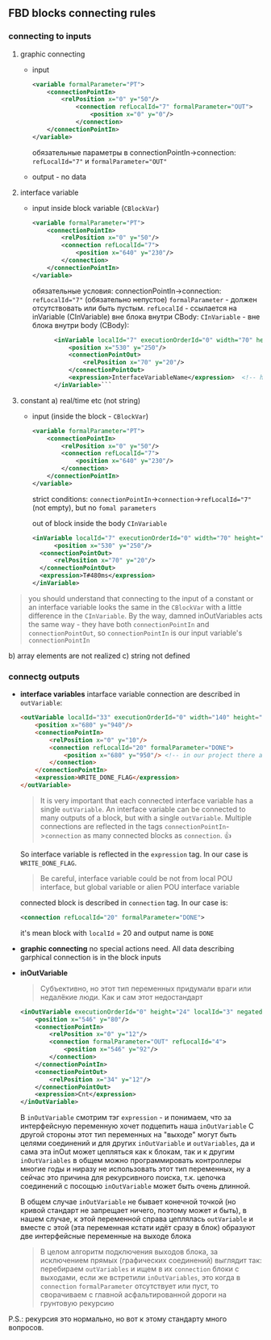 ## FBD blocks connecting rules
### connecting to inputs
1. graphic connecting
    - input

        ```xml
        <variable formalParameter="PT">
            <connectionPointIn>
                <relPosition x="0" y="50"/>
                    <connection refLocalId="7" formalParameter="OUT">
                        <position x="0" y="0"/>
                    </connection>
            </connectionPointIn>
        </variable>
        ```

      обязательные параметры в connectionPointIn->connection: `refLocalId="7"` и `formalParameter="OUT"`
    - output - no data
2. interface variable
    - input
      inside block variable (`CBlockVar`)
         ```xml
         <variable formalParameter="PT">
             <connectionPointIn>
                 <relPosition x="0" y="50"/>
                 <connection refLocalId="7">
                     <position x="640" y="230"/>
                 </connection>
             </connectionPointIn>
         </variable> 
         ```

      обязательные условия: connectionPointIn->connection: `refLocalId="7"` (обязательно непустое) `formalParameter` - 
      должен отсутствовать или быть пустым.
      `refLocalId` - ссылается на inVariable (CInVariable) вне блока внутри CBody:
      `CInVariable` - вне блока внутри body (CBody):

         ```xml
               <inVariable localId="7" executionOrderId="0" width="70" height="30" negated="false">
                   <position x="530" y="250"/>
                   <connectionPointOut>
                       <relPosition x="70" y="20"/>
                   </connectionPointOut>
                   <expression>InterfaceVariableName</expression>  <!-- here could be any constant too (don't know about string) -->
               </inVariable>```

3. constant
   a) real/time etc (not string)
    - input (inside the block - `CBlockVar`)

        ```xml
        <variable formalParameter="PT">
            <connectionPointIn>
                <relPosition x="0" y="50"/>
                <connection refLocalId="7">
                    <position x="640" y="230"/>
                </connection>
            </connectionPointIn>
        </variable>
        ```

      strict conditions: `connectionPointIn`->`connection`->`refLocalId="7"` (not empty), but no `fomal parameters`

      out of block inside the body `CInVariable`
       ```xml
       <inVariable localId="7" executionOrderId="0" width="70" height="30" negated="false">
             <position x="530" y="250"/>
         <connectionPointOut>
             <relPosition x="70" y="20"/>
         </connectionPointOut>
         <expression>T#480ms</expression>
       </inVariable>
       ```
> you should understand that connecting to the input of a constant or an interface variable looks the same in
> the `CBlockVar` with a little difference in the `CInVariable`. By the way, damned inOutVariables acts the same way - 
> they have both `connectionPointIn` and `connectionPointOut`, so `connectionPointIn` is our input variable's 
> `connectionPointIn`

b) array elements are not realized
c) string not defined
### connectg outputs

- __interface variables__
  intarface variable connection are described in `outVariable`:

    ```html
    <outVariable localId="33" executionOrderId="0" width="140" height="30" negated="false">
        <position x="680" y="940"/>
        <connectionPointIn>
            <relPosition x="0" y="10"/>
            <connection refLocalId="20" formalParameter="DONE">
                <position x="680" y="950"/> <!-- in our project there are no of positions -->
            </connection>
        </connectionPointIn>
        <expression>WRITE_DONE_FLAG</expression>
    </outVariable>
    ```
  >It is very important that each connected interface variable has a single `outVariable`. An interface variable can be 
  > connected to many outputs of a block, but with a single `outVariable`. Multiple connections are reflected in the 
  > tags `connectionPointIn`->`connection` as many connected blocks as `connection`. :+1:

  So interface variable is reflected in the `expression` tag. In our case is `WRITE_DONE_FLAG`.
  >Be careful, interface variable could be not from local POU interface, but global variable or alien POU interface 
  > variable

  connected block is described in `connection` tag. In our case is:
    ```xml 
    <connection refLocalId="20" formalParameter="DONE">
    ```
  it's mean block with `localId` = 20 and output name is `DONE`
- __graphic connecting__
  no special actions need. All data describing garphical connection is in the block inputs
- **inOutVariable**
  > Субъективно, но этот тип переменных придумали враги или недалёкие люди. Как и сам этот недостандарт

    ```xml
    <inOutVariable executionOrderId="0" height="24" localId="3" negatedIn="false" negatedOut="false" width="34">
        <position x="546" y="80"/>
        <connectionPointIn>
            <relPosition x="0" y="12"/>
            <connection formalParameter="OUT" refLocalId="4">
                <position x="546" y="92"/>
            </connection>
        </connectionPointIn>
        <connectionPointOut>
            <relPosition x="34" y="12"/>
        </connectionPointOut>
        <expression>Cnt</expression>
    </inOutVariable>
    ```

  В `inOutVariable` смотрим тэг `expression` - и понимаем, что за интерфейсную переменную хочет подцепить наша 
  `inOutVariable` C другой стороны этот тип переменных на "выходе" могут быть целями соединений и для других 
  `inOutVariable` и `outVariables`, да и сама эта inOut может цепляться как к блокам, так и к другим `inOutVariables`
  в общем можно программировать контроллеры многие годы и ниразу не использовать этот тип переменных, ну а сейчас это 
  причина для рекурсивного поиска, т.к. цепочка соединений с посощью `inOutVariable` может быть очень длинной.

  В общем случае `inOutVariable` не бывает конечной точкой (но кривой стандарт не запрещает ничего, поэтому может и быть), 
  в нашем случае, к этой переменной справа цеплялась `outVariable` и вместе с этой (эта переменная кстати идёт сразу в 
  блок) образуют две интерфейсные переменные на выходе блока

  > В целом алгоритм подключения выходов блока, за исключением прямых (графических соединений) выглядит так: перебираем 
  > `outVariables` и ищем в их `connection` блоки с выходами, если же встретили `inOutVariables`, это когда в 
  > `connection` `formalParameter` отсутствует или пуст, то сворачиваем с главной асфальтированной дороги на 
  > грунтовую рекурсию

P.S.: рекурсия это нормально, но вот к этому стандарту много вопросов.
